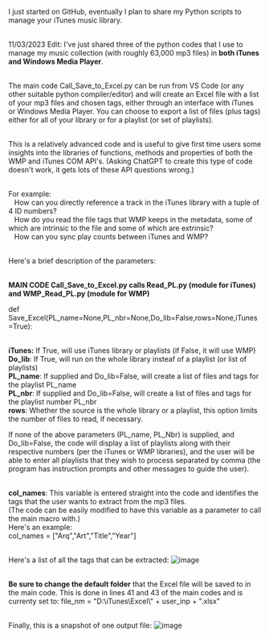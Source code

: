 I just started on GitHub, eventually I plan to share my Python scripts to manage your iTunes music library.

<br>11/03/2023 Edit: I've just shared three of the python codes that I use to manage my music collection (with 
roughly 63,000 mp3 files) in <b>both iTunes and Windows Media Player</b>.

<br>The main code Call_Save_to_Excel.py can be run from VS Code (or any other suitable python compiler/editor) and will
create an Excel file with a list of your mp3 files and chosen tags, either through an interface with iTunes or Windows Media Player.
You can choose to export a list of files (plus tags) either for all of your library or for a playlist (or set of playlists).

<br>This is a relatively advanced code and is useful to give first time users some insights into the libraries of functions, methods and
properties of both the WMP and iTunes COM API's. (Asking ChatGPT to create this type of code doesn't work, it gets lots of these API questions wrong.)

<br>For example:
  <br>&nbsp;&nbsp;&nbsp;How can you directly reference a track in the iTunes library with a tuple of 4 ID numbers?
  <br>&nbsp;&nbsp;&nbsp;How do you read the file tags that WMP keeps in the metadata, some of which are intrinsic to the file and some of which are extrinsic?
  <br>&nbsp;&nbsp;&nbsp;How can you sync play counts between iTunes and WMP?

<br>Here's a brief description of the parameters:

<br><b>MAIN CODE Call_Save_to_Excel.py calls Read_PL.py (module for iTunes) and WMP_Read_PL.py (module for WMP)</b>

def Save_Excel(PL_name=None,PL_nbr=None,Do_lib=False,rows=None,iTunes=True):

<br>**iTunes:** If True, will use iTunes library or playlists (if False, it will use WMP)
<br>**Do_lib**: If True, will run on the whole library insteaf of a playlist (or list of playlists)
<br>**PL_name**: If supplied and Do_lib=False, will create a list of files and tags for the playlist PL_name
<br>**PL_nbr**: If supplied and Do_lib=False, will create a list of files and tags for the playlist number PL_nbr
<br>**rows**: Whether the source is the whole library or a playlist, this option limits the number of files to read,
if necessary.
  
If none of the above parameters (PL_name, PL_Nbr) is supplied, and Do_lib=False, the code will display a list of
playlists along with their respective numbers (per the iTunes or WMP libraries), and the user will be able to enter 
all playlists that they wish to process separated by comma (the program has instruction prompts and other messages to guide the user).

<br>**col_names**: This variable is entered straight into the code and identifies the tags that the user
wants to extract from the mp3 files. 
<br>(The code can be easily modified to have this variable as a parameter to call the main macro with.) 
<br>Here's an example:
<br>col_names =  ["Arq","Art","Title","Year"]

<br>Here's a list of all the tags that can be extracted:
![image](https://github.com/jrsousa2/Python-scripts-for-iTunes/assets/94881602/e05ba46c-01f6-4e1a-97bd-d41e3136132f)


<br>**Be sure to change the default folder** that the Excel file will be saved to in the main code.
This is done in lines 41 and 43 of the main codes and is currenty set to:
file_nm = "D:\\iTunes\\Excel\\" + user_inp + ".xlsx"

<br>Finally, this is a snapshot of one output file:
![image](https://github.com/jrsousa2/Python-scripts-for-iTunes/assets/94881602/03203f42-ef28-4901-912c-e18211b5d406)
